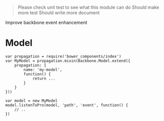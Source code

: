 > Please check unit test to see what this module can do
> Should make more test
> Should write more document

Improve backbone event enhancement

# Model
```
var propagation = require('bower_components/index')
var MyModel = propagation.mixin(Backbone.Model.extend({
    propagation: {
        name: 'my-model',
        function() {
            return ...
        }
    }
}))

var model = new MyModel
model.listenToPro(model, 'path', 'event', function() {
    // ..
})
```